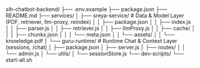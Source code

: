 sih-chatbot-backend/
├── .env.example
├── package.json
├── README.md
├── services/
│   ├── sreya-service/          # Data & Model Layer (PDF, retriever, llm-proxy, reindex)
│   │   ├── package.json
│   │   ├── index.js
│   │   ├── parser.js
│   │   ├── retriever.js
│   │   ├── llmProxy.js
│   │   ├── cache/
│   │   │   ├── chunks.json
│   │   │   └── meta.json
│   │   └── assets/
│   │       └── knowledge.pdf
│   └── guru-runtime/           # Runtime Chat & Context Layer (sessions, /chat)
│       ├── package.json
│       ├── server.js
│       ├── routes/
│       │   └── admin.js
│       └── utils/
│           └── sessionStore.js
└── dev-scripts/
    └── start-all.sh
